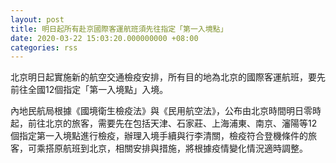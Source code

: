 ```yaml
---
layout: post
title: 明日起所有赴京國際客運航班須先往指定「第一入境點」
date: 2020-03-22 15:03:20.000000000 +08:00
categories: rss
---
```


北京明日起實施新的航空交通檢疫安排，所有目的地為北京的國際客運航班，要先前往全國12個指定「第一入境點」入境。

內地民航局根據《國境衛生檢疫法》與《民用航空法》，公布由北京時間明日零時起，前往北京的旅客，需要先在包括天津、石家莊、上海浦東、南京、瀋陽等12個指定第一入境點進行檢疫，辦理入境手續與行李清關，檢疫符合登機條件的旅客，可乘搭原航班到北京，相關安排與措施，將根據疫情變化情況適時調整。

